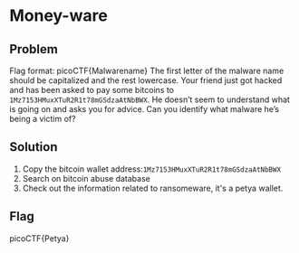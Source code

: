 # Money-ware
## Problem
Flag format: picoCTF{Malwarename}
The first letter of the malware name should be capitalized and the rest lowercase.
Your friend just got hacked and has been asked to pay some bitcoins to `1Mz7153HMuxXTuR2R1t78mGSdzaAtNbBWX`. He doesn’t seem to understand what is going on and asks you for advice. Can you identify what malware he’s being a victim of?
## Solution
1. Copy the bitcoin wallet address:`1Mz7153HMuxXTuR2R1t78mGSdzaAtNbBWX` 
2. Search on bitcoin abuse database
3. Check out the information related to ransomeware, it's a petya wallet.
## Flag
picoCTF{Petya}